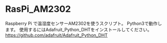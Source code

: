 # RasPi_AM2302

Raspberry Pi で温湿度センサーAM2302を使うスクリプト。
Python3で動作します。
使用するにはAdafruit_Python_DHTをインストールしてください。
https://github.com/adafruit/Adafruit_Python_DHT
